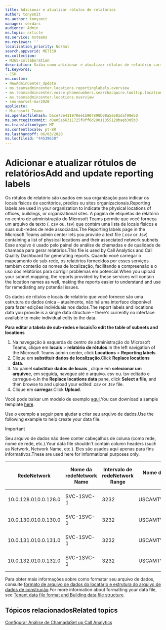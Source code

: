 ```yaml
---
title: Adicionar e atualizar rótulos de relatórios
author: tonysmit
ms.author: tonysmit
manager: serdars
audience: Admin
ms.topic: article
ms.service: msteams
ms.reviewer: ''
localization_priority: Normal
search.appverid: MET150
ms.collection:
- M365-collaboration
description: Saiba como adicionar e atualizar rótulos de relatório carregando um arquivo de texto que contém uma lista de locais físicos e sub-redes associadas.
f1.keywords:
- CSH
ms.custom:
- NewAdminCenter_Update
- ms.teamsadmincenter.locations.reportinglabels.overview
- ms.teamsadmincenter.voice.phonenumbers.searchacquire.tooltip.location
- ms.teamsadmincenter.locations.overview
- seo-marvel-mar2020
appliesto:
- Microsoft Teams
ms.openlocfilehash: bace73e411970ee1b907890b08a5e501daf90e50
ms.sourcegitcommit: d8e05e66311725f8ff6d28011355129baeb305b3
ms.translationtype: MT
ms.contentlocale: pt-BR
ms.lasthandoff: 06/03/2020
ms.locfileid: "44539638"
---
```

<a name="add-and-update-reporting-labels"></a><span data-ttu-id="2c043-103">Adicionar e atualizar rótulos de relatórios</span><span class="sxs-lookup"><span data-stu-id="2c043-103">Add and update reporting labels</span></span>
============================

<span data-ttu-id="2c043-104">Os rótulos de relatório são usados em sua organização para indicar os locais físicos de escritórios, prédios ou sites organizacionais.</span><span class="sxs-lookup"><span data-stu-id="2c043-104">Reporting labels are used in your organization to indicate the physical locations of offices, buildings, or organizational sites.</span></span> <span data-ttu-id="2c043-105">A página de etiquetas de relatório no centro de administração do Microsoft Teams permite que você forneça um arquivo de texto (. csv ou. tsv) que contém uma lista de locais físicos e suas sub-redes de rede associadas.</span><span class="sxs-lookup"><span data-stu-id="2c043-105">The Reporting labels page in the Microsoft Teams admin center lets you provide a text file (.csv or .tsv) containing a list of physical locations and their associated network subnets.</span></span> <span data-ttu-id="2c043-106">Esse arquivo é usado pelo painel de análise de chamadas e de qualidade de chamada para gerar relatórios.</span><span class="sxs-lookup"><span data-stu-id="2c043-106">This file is used by Call Analytics and Call Quality Dashboard for generating reports.</span></span> <span data-ttu-id="2c043-107">Quando você carregar o mapeamento de sub-rede, os relatórios fornecidos por esses serviços também conterão os nomes de localização, facilitando a compreensão e o uso dos relatórios para corrigir problemas em potencial.</span><span class="sxs-lookup"><span data-stu-id="2c043-107">When you upload your subnet mapping, the reports provided by these services will contain the location names as well, making the reports easier to understand and use for remediating any potential issues.</span></span>

<span data-ttu-id="2c043-108">Os dados de rótulos e locais de relatório que você fornece são uma estrutura de dados única – atualmente, não há uma interface disponível para fazer edições individuais nos dados.</span><span class="sxs-lookup"><span data-stu-id="2c043-108">The report labels and locations data you provide is a single data structure – there's currently no interface available to make individual edits to the data.</span></span>

<span data-ttu-id="2c043-109">**Para editar a tabela de sub-redes e locais**</span><span class="sxs-lookup"><span data-stu-id="2c043-109">**To edit the table of subnets and locations**</span></span>

1. <span data-ttu-id="2c043-110">Na navegação à esquerda do centro de administração do Microsoft Teams, clique em **locais**  >  **relatório de rótulos**.</span><span class="sxs-lookup"><span data-stu-id="2c043-110">In the left navigation of the Microsoft Teams admin center, click **Locations** > **Reporting labels**.</span></span>
2. <span data-ttu-id="2c043-111">Clique em **substituir dados de localização**.</span><span class="sxs-lookup"><span data-stu-id="2c043-111">Click **Replace locations data**.</span></span>
3. <span data-ttu-id="2c043-112">No painel **substituir dados de locais** , clique em **selecionar um arquivo**e, em seguida, navegue até o arquivo. csv ou. tsv editado e carregue-o.</span><span class="sxs-lookup"><span data-stu-id="2c043-112">In the **Replace locations data** pane, click **Select a file**, and then browse to and upload your edited .csv or .tsv file.</span></span>
4. <span data-ttu-id="2c043-113">Clique em **carregar**.</span><span class="sxs-lookup"><span data-stu-id="2c043-113">Click **Upload**.</span></span>

<span data-ttu-id="2c043-114">Você pode baixar um modelo de exemplo [aqui](https://github.com/MicrosoftDocs/OfficeDocs-SkypeForBusiness/blob/live/Teams/downloads/locations-template.zip?raw=true).</span><span class="sxs-lookup"><span data-stu-id="2c043-114">You can download a sample template [here](https://github.com/MicrosoftDocs/OfficeDocs-SkypeForBusiness/blob/live/Teams/downloads/locations-template.zip?raw=true).</span></span>

<span data-ttu-id="2c043-115">Use o exemplo a seguir para ajudar a criar seu arquivo de dados.</span><span class="sxs-lookup"><span data-stu-id="2c043-115">Use the following example to help create your data file.</span></span>

> [!IMPORTANT]
> <span data-ttu-id="2c043-116">Seu arquivo de dados não deve conter cabeçalhos de coluna (como rede, nome de rede, etc.).</span><span class="sxs-lookup"><span data-stu-id="2c043-116">Your data file shouldn't contain column headers (such as Network, Network Name, etc.).</span></span> <span data-ttu-id="2c043-117">Eles são usados aqui apenas para fins informativos.</span><span class="sxs-lookup"><span data-stu-id="2c043-117">These are used here for informational purposes only.</span></span> <br>

|<span data-ttu-id="2c043-118">Rede</span><span class="sxs-lookup"><span data-stu-id="2c043-118">Network</span></span>|<span data-ttu-id="2c043-119">Nome da rede</span><span class="sxs-lookup"><span data-stu-id="2c043-119">Network Name</span></span>|<span data-ttu-id="2c043-120">Intervalo de rede</span><span class="sxs-lookup"><span data-stu-id="2c043-120">Network Range</span></span>|<span data-ttu-id="2c043-121">Nome do edifício</span><span class="sxs-lookup"><span data-stu-id="2c043-121">Building Name</span></span>|<span data-ttu-id="2c043-122">Tipo de propriedade</span><span class="sxs-lookup"><span data-stu-id="2c043-122">Ownership Type</span></span>|<span data-ttu-id="2c043-123">Tipo de edifício</span><span class="sxs-lookup"><span data-stu-id="2c043-123">Building Type</span></span>|<span data-ttu-id="2c043-124">Tipo de edifício de escritório</span><span class="sxs-lookup"><span data-stu-id="2c043-124">Building Office Type</span></span>|<span data-ttu-id="2c043-125">Cidade</span><span class="sxs-lookup"><span data-stu-id="2c043-125">City</span></span>|<span data-ttu-id="2c043-126">Código Postal</span><span class="sxs-lookup"><span data-stu-id="2c043-126">Zip Code</span></span>|<span data-ttu-id="2c043-127">País</span><span class="sxs-lookup"><span data-stu-id="2c043-127">Country</span></span>|<span data-ttu-id="2c043-128">Estado</span><span class="sxs-lookup"><span data-stu-id="2c043-128">State</span></span>|<span data-ttu-id="2c043-129">Região</span><span class="sxs-lookup"><span data-stu-id="2c043-129">Region</span></span>|<span data-ttu-id="2c043-130">Inside Corp</span><span class="sxs-lookup"><span data-stu-id="2c043-130">Inside Corp</span></span>|<span data-ttu-id="2c043-131">Rota expressa</span><span class="sxs-lookup"><span data-stu-id="2c043-131">Express Route</span></span>|
|-|-|-|-|-|-|-|-|-|-|-|-|-|-|
|<span data-ttu-id="2c043-132">10.0.128.0</span><span class="sxs-lookup"><span data-stu-id="2c043-132">10.0.128.0</span></span>    |<span data-ttu-id="2c043-133">SVC-1</span><span class="sxs-lookup"><span data-stu-id="2c043-133">SVC-1</span></span>|<span data-ttu-id="2c043-134">32</span><span class="sxs-lookup"><span data-stu-id="2c043-134">32</span></span>|<span data-ttu-id="2c043-135">USCAMTV001</span><span class="sxs-lookup"><span data-stu-id="2c043-135">USCAMTV001</span></span>|<span data-ttu-id="2c043-136">A contoso concedeu&F</span><span class="sxs-lookup"><span data-stu-id="2c043-136">Contoso Leased RE&F</span></span>|<span data-ttu-id="2c043-137">Office</span><span class="sxs-lookup"><span data-stu-id="2c043-137">Office</span></span>|<span data-ttu-id="2c043-138">RE&F</span><span class="sxs-lookup"><span data-stu-id="2c043-138">RE&F</span></span>|<span data-ttu-id="2c043-139">Exibição de Mountain</span><span class="sxs-lookup"><span data-stu-id="2c043-139">Mountain View</span></span>|<span data-ttu-id="2c043-140">94043</span><span class="sxs-lookup"><span data-stu-id="2c043-140">94043</span></span>|<span data-ttu-id="2c043-141">Junte</span><span class="sxs-lookup"><span data-stu-id="2c043-141">US</span></span>|<span data-ttu-id="2c043-142">CA</span><span class="sxs-lookup"><span data-stu-id="2c043-142">CA</span></span>|<span data-ttu-id="2c043-143">Junte</span><span class="sxs-lookup"><span data-stu-id="2c043-143">US</span></span>|<span data-ttu-id="2c043-144">1</span><span class="sxs-lookup"><span data-stu-id="2c043-144">1</span></span>|<span data-ttu-id="2c043-145">1</span><span class="sxs-lookup"><span data-stu-id="2c043-145">1</span></span>|
|<span data-ttu-id="2c043-146">10.0.130.0</span><span class="sxs-lookup"><span data-stu-id="2c043-146">10.0.130.0</span></span>    |<span data-ttu-id="2c043-147">SVC-1</span><span class="sxs-lookup"><span data-stu-id="2c043-147">SVC-1</span></span>|<span data-ttu-id="2c043-148">32</span><span class="sxs-lookup"><span data-stu-id="2c043-148">32</span></span>|<span data-ttu-id="2c043-149">USCAMTV001</span><span class="sxs-lookup"><span data-stu-id="2c043-149">USCAMTV001</span></span>|<span data-ttu-id="2c043-150">A contoso concedeu&F</span><span class="sxs-lookup"><span data-stu-id="2c043-150">Contoso Leased RE&F</span></span>|<span data-ttu-id="2c043-151">Office</span><span class="sxs-lookup"><span data-stu-id="2c043-151">Office</span></span>|<span data-ttu-id="2c043-152">RE&F</span><span class="sxs-lookup"><span data-stu-id="2c043-152">RE&F</span></span>|<span data-ttu-id="2c043-153">Exibição de Mountain</span><span class="sxs-lookup"><span data-stu-id="2c043-153">Mountain View</span></span>|<span data-ttu-id="2c043-154">94043</span><span class="sxs-lookup"><span data-stu-id="2c043-154">94043</span></span>|<span data-ttu-id="2c043-155">Junte</span><span class="sxs-lookup"><span data-stu-id="2c043-155">US</span></span>|<span data-ttu-id="2c043-156">CA</span><span class="sxs-lookup"><span data-stu-id="2c043-156">CA</span></span>|<span data-ttu-id="2c043-157">Junte</span><span class="sxs-lookup"><span data-stu-id="2c043-157">US</span></span>|<span data-ttu-id="2c043-158">1</span><span class="sxs-lookup"><span data-stu-id="2c043-158">1</span></span>|<span data-ttu-id="2c043-159">1</span><span class="sxs-lookup"><span data-stu-id="2c043-159">1</span></span>|
|<span data-ttu-id="2c043-160">10.0.131.0</span><span class="sxs-lookup"><span data-stu-id="2c043-160">10.0.131.0</span></span>    |<span data-ttu-id="2c043-161">SVC-1</span><span class="sxs-lookup"><span data-stu-id="2c043-161">SVC-1</span></span>|<span data-ttu-id="2c043-162">32</span><span class="sxs-lookup"><span data-stu-id="2c043-162">32</span></span>|<span data-ttu-id="2c043-163">USCAMTV001</span><span class="sxs-lookup"><span data-stu-id="2c043-163">USCAMTV001</span></span>|<span data-ttu-id="2c043-164">A contoso concedeu&F</span><span class="sxs-lookup"><span data-stu-id="2c043-164">Contoso Leased RE&F</span></span>|<span data-ttu-id="2c043-165">Office</span><span class="sxs-lookup"><span data-stu-id="2c043-165">Office</span></span>|<span data-ttu-id="2c043-166">RE&F</span><span class="sxs-lookup"><span data-stu-id="2c043-166">RE&F</span></span>|<span data-ttu-id="2c043-167">Exibição de Mountain</span><span class="sxs-lookup"><span data-stu-id="2c043-167">Mountain View</span></span>|<span data-ttu-id="2c043-168">94043</span><span class="sxs-lookup"><span data-stu-id="2c043-168">94043</span></span>|<span data-ttu-id="2c043-169">Junte</span><span class="sxs-lookup"><span data-stu-id="2c043-169">US</span></span>|<span data-ttu-id="2c043-170">CA</span><span class="sxs-lookup"><span data-stu-id="2c043-170">CA</span></span>|<span data-ttu-id="2c043-171">Junte</span><span class="sxs-lookup"><span data-stu-id="2c043-171">US</span></span>|<span data-ttu-id="2c043-172">1</span><span class="sxs-lookup"><span data-stu-id="2c043-172">1</span></span>|<span data-ttu-id="2c043-173">1</span><span class="sxs-lookup"><span data-stu-id="2c043-173">1</span></span>|
|<span data-ttu-id="2c043-174">10.0.132.0</span><span class="sxs-lookup"><span data-stu-id="2c043-174">10.0.132.0</span></span>    |<span data-ttu-id="2c043-175">SVC-1</span><span class="sxs-lookup"><span data-stu-id="2c043-175">SVC-1</span></span>|<span data-ttu-id="2c043-176">32</span><span class="sxs-lookup"><span data-stu-id="2c043-176">32</span></span>|<span data-ttu-id="2c043-177">USCAMTV001</span><span class="sxs-lookup"><span data-stu-id="2c043-177">USCAMTV001</span></span>|<span data-ttu-id="2c043-178">A contoso concedeu&F</span><span class="sxs-lookup"><span data-stu-id="2c043-178">Contoso Leased RE&F</span></span>|<span data-ttu-id="2c043-179">Office</span><span class="sxs-lookup"><span data-stu-id="2c043-179">Office</span></span>|<span data-ttu-id="2c043-180">RE&F</span><span class="sxs-lookup"><span data-stu-id="2c043-180">RE&F</span></span>|<span data-ttu-id="2c043-181">Exibição de Mountain</span><span class="sxs-lookup"><span data-stu-id="2c043-181">Mountain View</span></span>|<span data-ttu-id="2c043-182">94043</span><span class="sxs-lookup"><span data-stu-id="2c043-182">94043</span></span>|<span data-ttu-id="2c043-183">Junte</span><span class="sxs-lookup"><span data-stu-id="2c043-183">US</span></span>|<span data-ttu-id="2c043-184">CA</span><span class="sxs-lookup"><span data-stu-id="2c043-184">CA</span></span>|<span data-ttu-id="2c043-185">Junte</span><span class="sxs-lookup"><span data-stu-id="2c043-185">US</span></span>|<span data-ttu-id="2c043-186">1</span><span class="sxs-lookup"><span data-stu-id="2c043-186">1</span></span>|<span data-ttu-id="2c043-187">1</span><span class="sxs-lookup"><span data-stu-id="2c043-187">1</span></span>|

<span data-ttu-id="2c043-188">Para obter mais informações sobre como formatar seu arquivo de dados, consulte [formato de arquivo de dados do locatário e estrutura do arquivo de dados de construção](turning-on-and-using-call-quality-dashboard.md#tenant-data-file-format-and-structure).</span><span class="sxs-lookup"><span data-stu-id="2c043-188">For more information about formatting your data file, see [Tenant data file format and Building data file structure](turning-on-and-using-call-quality-dashboard.md#tenant-data-file-format-and-structure).</span></span>

## <a name="related-topics"></a><span data-ttu-id="2c043-189">Tópicos relacionados</span><span class="sxs-lookup"><span data-stu-id="2c043-189">Related topics</span></span>

[<span data-ttu-id="2c043-190">Configurar Análise de Chamada</span><span class="sxs-lookup"><span data-stu-id="2c043-190">Set up Call Analytics</span></span>](set-up-call-analytics.md)
